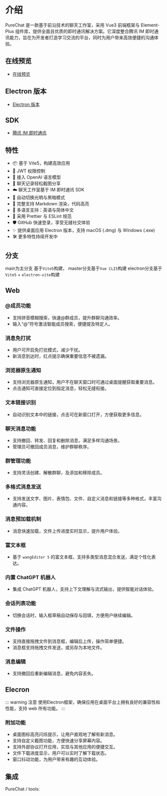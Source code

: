 # 介绍

PureChat 是一款基于前沿技术的聊天工作室，采用 Vue3 前端框架与 Element-Plus 组件库，提供全面且优质的即时通讯解决方案。它深度整合腾讯 IM 即时通讯能力，旨在为开发者打造学习交流的平台，同时为用户带来高效便捷的沟通体验。

## 在线预览

- [在线预览](https://purechat.cn)

## Electron 版本

- [Electron 版本](https://github.com/Hyk260/PureChat/tree/electron)

## SDK

- [腾讯 IM 即时通讯](https://cloud.tencent.com/product/im)

## 特性

- 📦️ 基于 Vite5，构建高效应用
- 📃 JWT 权限控制
- 🤖 接入 OpenAI 语言模型
- 📸 聊天记录轻松截图分享
- ☁️ 聊天工作室基于 IM 即时通讯 SDK
- 🌙 自动切换光明与黑暗模式
- 📝 完整支持 Markdown 渲染，代码高亮
- 🔴 多语言支持：英语与简体中文
- 🔧 采用 Prettier 与 ESLint 规范
- 🛡️ GitHub 快速登录，享受无缝社交体验
- ✨ 提供桌面应用 Electron 版本，支持 macOS (.dmg) 与 Windows (.exe)
- 🛠 更多特性持续开发中

## 分支
main为主分支 基于`Vite5`构建， master分支基于`Vue CLI5`构建 electron分支基于`Vite5` + `electron-vite`构建

## Web

### @成员功能
- 支持拼音模糊搜索，快速@群成员，提升群聊沟通效率。
- 输入“@”符号激活智能成员搜索，便捷提及特定人。

### 消息免打扰
- 用户可开启免打扰模式，减少干扰。
- 新消息到达时，红点提示确保重要信息不被遗漏。

### 浏览器原生通知
- 支持浏览器原生通知，用户不在聊天窗口时可通过桌面提醒获取重要消息。
- 点击通知可直接定位到指定消息，轻松无缝衔接。

### 文本链接识别
- 自动识别文本中的链接，点击可在新窗口打开，方便获取更多信息。

### 聊天消息功能
- 支持撤回、转发、回复和删除消息，满足多样沟通场景。
- 管理员可撤回成员消息，维护群聊秩序。

### 群管理功能
- 支持灵活创建、解散群聊，及添加和移除成员。

### 多格式消息发送
- 支持发送文字、图片、表情包、文件、自定义消息和链接等多种格式，丰富沟通内容。

### 消息预加载机制
- 消息快速加载，文件上传进度实时显示，提升用户体验。

### 富文本框
- 基于 `wangEditor 5` 的富文本框，支持多类型消息混合发送，满足个性化表达。

### 内置 ChatGPT 机器人
- 集成 ChatGPT 机器人，支持上下文理解与流式输出，提供智能对话体验。

### 会话列表功能
- 切换会话时，输入框草稿自动保存与回填，方便用户继续编辑。

### 文件操作
- 支持直接拖拽文件到消息框，编辑后上传，操作简单便捷。
- 消息框支持拖拽文件发送，或另存为本地文件。

### 消息编辑
- 支持撤回后重新编辑消息，避免内容丢失。

## Elecron

::: warning 注意
使用Electron框架，确保应用在桌面平台上拥有良好的兼容性和性能，支持 web 所有功能。
:::
### 附加功能
- 桌面图标高亮闪烁提示，让用户直观地了解有新消息。
- 支持自定义截图功能，方便快速分享屏幕内容。
- 支持外部协议打开应用，实现与其他应用的便捷交互。
- 文件下载进度显示，用户可以实时了解下载状态。
- 窗口抖动功能，为用户带来有趣的互动体验。

## 集成

PureChat / tools:

<ContentIntegrations />
